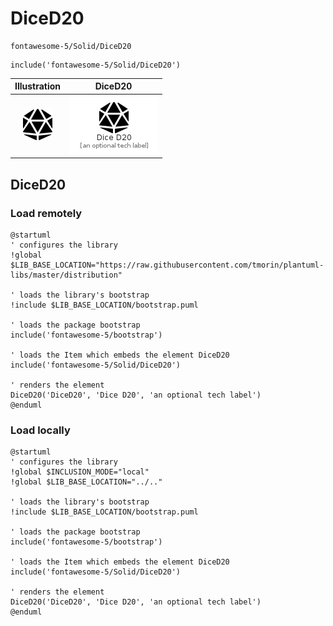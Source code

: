 # DiceD20


```text
fontawesome-5/Solid/DiceD20
```

```text
include('fontawesome-5/Solid/DiceD20')
```



| Illustration | DiceD20 |
| :---: | :---: |
| ![illustration for Illustration](../../fontawesome-5/Solid/DiceD20.png) | ![illustration for DiceD20](../../fontawesome-5/Solid/DiceD20.Local.png) |




## DiceD20

### Load remotely
```plantuml
@startuml
' configures the library
!global $LIB_BASE_LOCATION="https://raw.githubusercontent.com/tmorin/plantuml-libs/master/distribution"

' loads the library's bootstrap
!include $LIB_BASE_LOCATION/bootstrap.puml

' loads the package bootstrap
include('fontawesome-5/bootstrap')

' loads the Item which embeds the element DiceD20
include('fontawesome-5/Solid/DiceD20')

' renders the element
DiceD20('DiceD20', 'Dice D20', 'an optional tech label')
@enduml
```

### Load locally
```plantuml
@startuml
' configures the library
!global $INCLUSION_MODE="local"
!global $LIB_BASE_LOCATION="../.."

' loads the library's bootstrap
!include $LIB_BASE_LOCATION/bootstrap.puml

' loads the package bootstrap
include('fontawesome-5/bootstrap')

' loads the Item which embeds the element DiceD20
include('fontawesome-5/Solid/DiceD20')

' renders the element
DiceD20('DiceD20', 'Dice D20', 'an optional tech label')
@enduml
```

